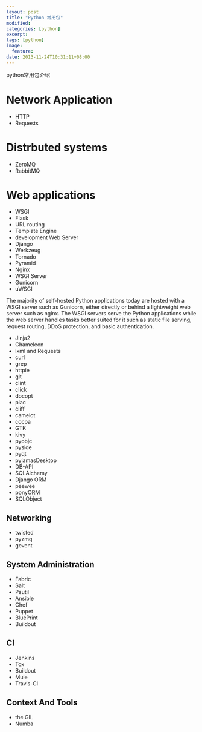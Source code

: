 ```yaml
---
layout: post
title: "Python 常用包"
modified:
categories: [python]
excerpt:
tags: [python]
image:
  feature:
date: 2013-11-24T10:31:11+08:00
---
```


python常用包介绍
# Network Application
- HTTP
- Requests

# Distrbuted systems
- ZeroMQ
- RabbitMQ

# Web applications
- WSGI
- Flask
- URL routing
- Template Engine
- development Web Server
- Django
- Werkzeug
- Tornado
- Pyramid
- Nginx
- WSGI Server
- Gunicorn
- uWSGI

The majority of self-hosted Python applications today are hosted with a WSGI server such as Gunicorn, either directly or behind a lightweight web server such as nginx.
The WSGI servers serve the Python applications while the web server handles tasks better suited for it such as static file serving, request routing, DDoS protection, and basic authentication.

- Jinja2
- Chameleon
- lxml and Requests
- curl
- grep
- httpie
- git
- clint
- click
- docopt
- plac
- cliff
- camelot
- cocoa
- GTK
- kivy
- pyobjc
- pyside
- pyqt
- pyjamasDesktop
- DB-API
- SQLAlchemy
- Django ORM
- peewee
- ponyORM
- SQLObject

## Networking
- twisted
- pyzmq
- gevent

## System Administration
- Fabric
- Salt
- Psutil
- Ansible
- Chef
- Puppet
- BluePrint
- Buildout

## CI
- Jenkins
- Tox
- Buildout
- Mule
- Travis-CI

## Context And Tools
- the GIL
- Numba

